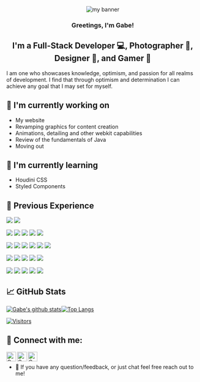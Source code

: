 <p align="center">
<img src="https://user-images.githubusercontent.com/13267272/151227782-523120d0-6ae1-4489-a762-824c97bc22df.png" alt="my banner">
</p>

<h3 align="center">
Greetings, I'm Gabe!
</h3>

<h2 align="center">
I'm a Full-Stack Developer 💻, Photographer 📸, Designer 🎨, and Gamer 👾
</h2> 

I am one who showcases knowledge, optimism, and passion for all realms of development. I find that through optimism and determination I can achieve any goal that I may set for myself.

## 🔭 I'm currently working on

- My website
- Revamping graphics for content creation
- Animations, detailing and other webkit capabilities
- Review of the fundamentals of Java
- Moving out

## 🌱 I'm currently learning

- Houdini CSS
- Styled Components  

## 💼 Previous Experience

![](https://img.shields.io/badge/Code-Java-007396?logo=java&logoColor=white&logoWidth=15)
![](https://img.shields.io/badge/Code-React-informational?style=flat&logo=react&color=61DAFB)
</br>

![](https://img.shields.io/badge/Server-Hibernate-59666C?logo=hibernate&logoColor=white&logoWidth=15)
![](https://img.shields.io/badge/Server-MySQL-4479A1?logo=mysql&logoColor=white&logoWidth=15)
![](https://img.shields.io/badge/Server-Access-A4373A?logo=microsoft-access&logoColor=white&logoWidth=15)
![](https://img.shields.io/badge/Server-Spring-6DB33F?logo=spring&logoColor=white&logoWidth=15)
![](https://img.shields.io/badge/Server-PosgreSQL-4169E1?logo=postgresql&logoColor=white&logoWidth=15)
</br>

![](https://img.shields.io/badge/Style-Bootstrap-informational?style=flat&logo=Bootstrap&color=7952B3)
![](https://img.shields.io/badge/Web-HTML5-E34F26?logo=html5&logoColor=white&logoWidth=15)
![](https://img.shields.io/badge/Web-CSS-1572B6?logo=css3&logoColor=white&logoWidth=15)
![](https://img.shields.io/badge/Web-TypeScript-3178C6?logo=typescript&logoColor=white&logoWidth=15)
![](https://img.shields.io/badge/Web-JavaScript-F7DF1E?logo=javascript&logoColor=white&logoWidth=15)
![](https://img.shields.io/badge/Web-Angular-DD0031?logo=angular&logoColor=white&logoWidth=15)
</br>

![](https://img.shields.io/badge/DevOps-Maven-C71A36?logo=apache-maven&logoColor=white&logoWidth=15)
![](https://img.shields.io/badge/DevOps-Docker-2496ED?logo=docker&logoColor=white&logoWidth=15)
![](https://img.shields.io/badge/DevOps-Jenkins-D24939?logo=jenkins&logoColor=white&logoWidth=15)
![](https://img.shields.io/badge/Services-Git-F05032?logo=git&logoColor=white&logoWidth=15)
![](https://img.shields.io/badge/Services-AWS-232F3E?logo=amazon-aws&logoColor=white&logoWidth=15)
</br>

![](https://img.shields.io/badge/Tools-NPM-informational?style=flat&logo=NPM&color=CB3837)
![](https://img.shields.io/badge/Tools-Heroku-informational?style=flat&logo=Heroku&color=430098)
![](https://img.shields.io/badge/Tools-MongoDB-informational?style=flat&logo=mongodb&color=47A248)
![](https://img.shields.io/badge/Tools-Git-informational?style=flat&logo=Git&color=F05032)
![](https://img.shields.io/badge/Tools-GitHub-informational?style=flat&logo=GitHub&color=181717)

## 📈 GitHub Stats


[![Gabe's github stats](https://github-readme-stats.vercel.app/api?username=goobisgabe&line_height=20&theme=noctis_minimus)](https://github.com/goobisgabe)[![Top Langs](https://github-readme-stats.vercel.app/api/top-langs/?username=goobisgabe&layout=compact&theme=noctis_minimus)](https://github.com/goobisgabe)

[![Visitors](https://visitor-badge.glitch.me/badge?page_id=GoobIsGabe.GoobIsGabe)](https://github.com/goobisgabe)

## 🤝 Connect with me:

<a href="https://www.linkedin.com/in/gabe-harper/" target="_blank" rel="noreferrer noopener"><img align="left" src="https://user-images.githubusercontent.com/13267272/151232731-9873f65c-efdf-48a9-9b0f-4260a16161f7.svg" alt="Gabe Harper | LinkedIn" width="25px" title="***Please middle click on mouse or ctrl+click to open in new tab***&#013Or not if you don't read this, if you are; you're cool, have an awesome day!" /></a>
<a href="https://instagram.com/goobisgabe" target="_blank" rel="noreferrer noopener"><img align="left" src="https://user-images.githubusercontent.com/13267272/151232824-8866235b-b4d9-4ce2-b579-fd4ee8fde146.svg" alt="Gabe Harper | Instagram" width="25px"  title="***Please middle click on mouse or ctrl+click to open in new tab***&#013Or not if you don't read this, if you are; you're cool, have an awesome day!"/></a>
<a href="https://twitter.com/GoobIsGabe" target="_blank" rel="noreferrer noopener"><img align="left" src="https://user-images.githubusercontent.com/13267272/151232919-4b4fef40-f72f-4ebd-9be5-780e5d913e74.svg" alt="Gabe Harper | Twitter" width="25px"  title="***Please middle click on mouse or ctrl+click to open in new tab***&#013Or not if you don't read this, if you are; you're cool, have an awesome day!"/></a>
</br>
- 💬 If you have any question/feedback, or just chat feel free reach out to me!


<!--
**GoobIsGabe/GoobIsGabe** is a ✨ _special_ ✨ repository because its `README.md` (this file) appears on your GitHub profile.

Here are some ideas to get you started:

- 🔭 I’m currently working on ...
- 🌱 I’m currently learning ...
- 👯 I’m looking to collaborate on ...
- 🤔 I’m looking for help with ...
- 💬 Ask me about ...
- 📫 How to reach me: ...
- 😄 Pronouns: ...
- ⚡ Fun fact: ...
-->
